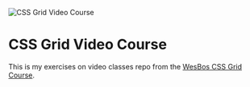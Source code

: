 ![CSS Grid Video Course](https://res.cloudinary.com/wesbos/image/upload/v1515524452/GRID-social-share_wlfzk3.png)

# CSS Grid Video Course

This is my exercises on video classes repo from the [WesBos CSS Grid Course](https://cssgrid.io/).